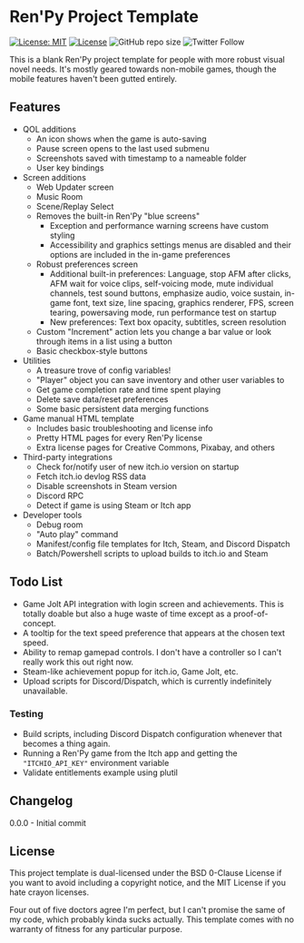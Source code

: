 # Ren'Py Project Template
[![License: MIT](https://img.shields.io/badge/License-MIT-yellow.svg?style=flat-square)](https://opensource.org/licenses/MIT) [![License](https://img.shields.io/badge/License-BSD%200--Clause-orange.svg?style=flat-square)](https://opensource.org/licenses/0BSD) ![GitHub repo size](https://img.shields.io/github/repo-size/plasterbrain/RenpyTemplate?style=flat-square) ![Twitter Follow](https://img.shields.io/twitter/follow/plasterbrain?style=flat-square&logo=twitter)

This is a blank Ren'Py project template for people with more robust visual novel needs. It's mostly geared towards non-mobile games, though the mobile features haven't been gutted entirely.

## Features
- QOL additions
  - An icon shows when the game is auto-saving
  - Pause screen opens to the last used submenu
  - Screenshots saved with timestamp to a nameable folder
  - User key bindings
- Screen additions
  - Web Updater screen
  - Music Room
  - Scene/Replay Select
  - Removes the built-in Ren'Py "blue screens"
    - Exception and performance warning screens have custom styling
    - Accessibility and graphics settings menus are disabled and their options are included in the in-game preferences
  - Robust preferences screen
    - Additional built-in preferences: Language, stop AFM after clicks, AFM wait for voice clips, self-voicing mode, mute individual channels, test sound buttons, emphasize audio, voice sustain, in-game font, text size, line spacing, graphics renderer, FPS, screen tearing, powersaving mode, run performance test on startup
    - New preferences: Text box opacity, subtitles, screen resolution
  - Custom "Increment" action lets you change a bar value or look through items in a list using a button
  - Basic checkbox-style buttons
- Utilities
  - A treasure trove of config variables!
  - "Player" object you can save inventory and other user variables to
  - Get game completion rate and time spent playing
  - Delete save data/reset preferences
  - Some basic persistent data merging functions
- Game manual HTML template
  - Includes basic troubleshooting and license info
  - Pretty HTML pages for every Ren'Py license
  - Extra license pages for Creative Commons, Pixabay, and others
- Third-party integrations
  - Check for/notify user of new itch.io version on startup
  - Fetch itch.io devlog RSS data
  - Disable screenshots in Steam version
  - Discord RPC
  - Detect if game is using Steam or Itch app
- Developer tools
  - Debug room
  - "Auto play" command
  - Manifest/config file templates for Itch, Steam, and Discord Dispatch
  - Batch/Powershell scripts to upload builds to itch.io and Steam

## Todo List
- Game Jolt API integration with login screen and achievements. This is totally doable but also a huge waste of time except as a proof-of-concept.
- A tooltip for the text speed preference that appears at the chosen text speed.
- Ability to remap gamepad controls. I don't have a controller so I can't really work this out right now.
- Steam-like achievement popup for itch.io, Game Jolt, etc.
- Upload scripts for Discord/Dispatch, which is currently indefinitely unavailable.

### Testing
- Build scripts, including Discord Dispatch configuration whenever that becomes a thing again.
- Running a Ren'Py game from the Itch app and getting the `"ITCHIO_API_KEY"` environment variable
- Validate entitlements example using plutil

## Changelog
0.0.0 - Initial commit

## License
This project template is dual-licensed under the BSD 0-Clause License if you want to avoid including a copyright notice, and the MIT License if you hate crayon licenses.

Four out of five doctors agree I'm perfect, but I can't promise the same of my code, which probably kinda sucks actually. This template comes with no warranty of fitness for any particular purpose.
